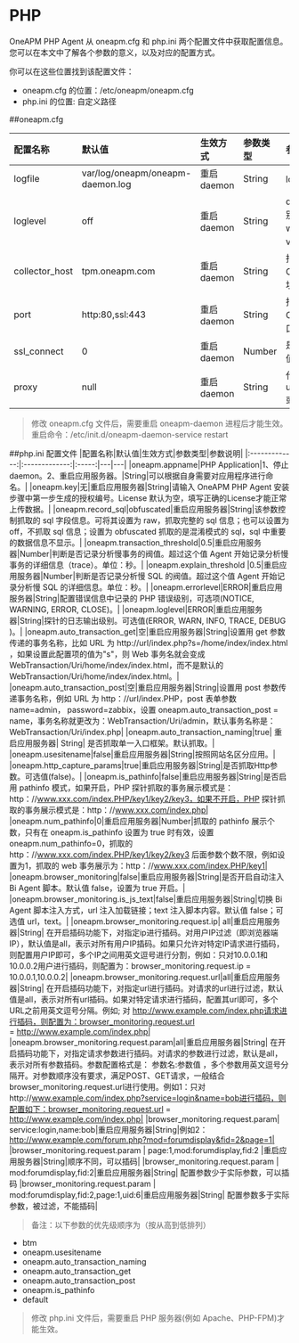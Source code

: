 # PHP

OneAPM PHP Agent 从 oneapm.cfg 和 php.ini 两个配置文件中获取配置信息。您可以在本文中了解各个参数的意义，以及对应的配置方式。

你可以在这些位置找到该配置文件：
+ oneapm.cfg 的位置：/etc/oneapm/oneapm.cfg
+ php.ini 的位置: 自定义路径


##oneapm.cfg

|配置名称|默认值|生效方式|参数类型|参数说明|
|:-------------|:-------------|:-----|:---|:---|
|logfile|var/log/oneapm/oneapm-daemon.log|重启 daemon|String|log 文件所在路径|
|loglevel|off|重启 daemon|String|deamon 程序的日志输出级别，可选值 (error、warning、info、debug、verbosedebug)。|
|collector_host|tpm.oneapm.com|重启 daemon|String|指定 OneAPM daemon 与 OneAPM server 的通信地址。|
|port|http:80,ssl:443|重启 daemon|String|指定 OneAPM daemon 与 OneAPM server 的通信端口。|
|ssl_connect|0|重启 daemon|Number|是否开启 ssl 协议传输。默认值0，设置为1开启。|
|proxy|null|重启 daemon|String|代理参数，有效格式为：user:password@host[:port]或者 host[:port]|

>修改 oneapm.cfg 文件后，需要重启 oneapm-daemon 进程后才能生效。
重启命令：/etc/init.d/oneapm-daemon-service restart


##php.ini 配置文件
|配置名称|默认值|生效方式|参数类型|参数说明|
|:-------------:|:-------------:|:-----:|---|---|
|oneapm.appname|PHP Application|1、停止daemon。2、重启应用服务器。|String|可以根据自身需要对应用程序进行命名。|
|oneapm.key|无|重启应用服务器|String|请输入 OneAPM PHP Agent 安装步骤中第一步生成的授权编号。License 默认为空，填写正确的License才能正常上传数据。|
|oneapm.record_sql|obfuscated|重启应用服务器|String|该参数控制抓取的 sql 字段信息。可将其设置为 raw，抓取完整的 sql 信息；也可以设置为 off，不抓取 sql 信息；设置为 obfuscated 抓取的是混淆模式的 sql，sql 中重要的数据信息不显示。|
|oneapm.transaction_threshold|0.5|重启应用服务器|Number|判断是否记录分析慢事务的阀值。超过这个值 Agent 开始记录分析慢事务的详细信息（trace）。单位：秒。|
|oneapm.explain_threshold |0.5|重启应用服务器|Number|判断是否记录分析慢 SQL 的阀值。超过这个值 Agent 开始记录分析慢 SQL 的详细信息。单位：秒。|
|oneapm.errorlevel|ERROR|重启应用服务器|String|配置错误信息中记录的 PHP 错误级别，可选项(NOTICE, WARNING, ERROR, CLOSE)。|
|oneapm.loglevel|ERROR|重启应用服务器|String|探针的日志输出级别。可选值(ERROR, WARN, INFO, TRACE, DEBUG )。|
|oneapm.auto_transaction_get|空|重启应用服务器|String|设置用 get 参数传递的事务名称，比如 URL 为 http://url/index.php?s=/home/index/index.html ，如果设置此配置项的值为"s"，则 Web 事务名就会变成 WebTransaction/Uri/home/index/index.html，而不是默认的 WebTransaction/Uri/home/index/index.html。|
|oneapm.auto_transaction_post|空|重启应用服务器|String|设置用 post 参数传递事务名称，例如 URL 为 http：//url/index.PHP，post 表单参数 name=admin， password=zabbix，设置 oneapm.auto_transaction_post = name，事务名称就更改为：WebTransaction/Uri/admin，默认事务名称是：WebTransaction/Uri/index.php|
|oneapm.auto_transaction_naming|true|	重启应用服务器|	String|	是否抓取单一入口框架。默认抓取。|
|oneapm.usesitename|false|重启应用服务器|String|按照网站名区分应用。|
|oneapm.http_capture_params|true|重启应用服务器|String|是否抓取Http参数。可选值(false)。|
|oneapm.is_pathinfo|false|重启应用服务器|String|是否启用 pathinfo 模式，如果开启，PHP 探针抓取的事务展示模式是：http：//www.xxx.com/index.PHP/key1/key2/key3，如果不开启，PHP 探针抓取的事务展示模式是：http：//www.xxx.com/index.php|
|oneapm.num_pathinfo|0|重启应用服务器|Number|抓取的 pathinfo 展示个数，只有在 oneapm.is_pathinfo 设置为 true 时有效，设置 oneapm.num_pathinfo=0，抓取的 http：//www.xxx.com/index.PHP/key1/key2/key3 后面参数个数不限，例如设置为1，抓取的 web 事务展示为：http：//www.xxx.com/index.PHP/key1|
|oneapm.browser_monitoring|false|重启应用服务器|String|是否开启自动注入 Bi Agent 脚本。默认值 false，设置为 true 开启。|
|oneapm.browser_monitoring.is_js_text|false|重启应用服务器|String|切换 Bi Agent 脚本注入方式，url 注入加载链接；text 注入脚本内容。默认值 false；可选值 url，text。|
|oneapm.browser_monitoring.request.ip| all|重启应用服务器|String| 在开启插码功能下，对指定ip进行插码。对用户IP过滤（即浏览器端IP），默认值是all，表示对所有用户IP插码。如果只允许对特定IP请求进行插码，则配置用户IP即可，多个IP之间用英文逗号进行分割，例如：只对10.0.0.1和10.0.0.2用户进行插码，则配置为：browser_monitoring.request.ip = 10.0.0.1,10.0.0.2|
|oneapm.browser_monitoring.request.url|all|重启应用服务器|String| 在开启插码功能下，对指定url进行插码。对请求的url进行过滤，默认值是all，表示对所有url插码。如果对特定请求进行插码，配置其url即可，多个URL之前用英文逗号分隔。例如; 对 http://www.example.com/index.php请求进行插码，则配置为：browser_monitoring.request.url = http://www.example.com/index.php|
|oneapm.browser_monitoring.request.param|all|重启应用服务器|String| 在开启插码功能下，对指定请求参数进行插码。对请求的参数进行过滤，默认是all，表示对所有参数插码。参数配置格式是： 参数名:参数值 ，多个参数用英文逗号分隔开。对参数顺序没有要求，满足POST、GET请求，一般结合browser_monitoring.request.url进行使用。例如1：只对http://www.example.com/index.php?service=login&name=bob进行插码，则配置如下：browser_monitoring.request.url =  http://www.example.com/index.php|
|browser_monitoring.request.param| service:login,name:bob|重启应用服务器|String|例如2：http://www.example.com/forum.php?mod=forumdisplay&fid=2&page=1|
|browser_monitoring.request.param | page:1,mod:forumdisplay,fid:2 |重启应用服务器|String|顺序不同，可以插码|
|browser_monitoring.request.param | mod:forumdisplay,fid:2|重启应用服务器|String| 配置参数少于实际参数，可以插码
|browser_monitoring.request.param | mod:forumdisplay,fid:2,page:1,uid:6|重启应用服务器|String| 配置参数多于实际参数，被过滤，不能插码|







>备注：以下参数的优先级顺序为（按从高到低排列）
+ btm
+ oneapm.usesitename
+ oneapm.auto_transaction_naming
+ oneapm.auto_transaction_get
+ oneapm.auto_transaction_post
+ oneapm.is_pathinfo
+ default

>修改 php.ini 文件后，需要重启 PHP 服务器(例如 Apache、PHP-FPM)才能生效。
